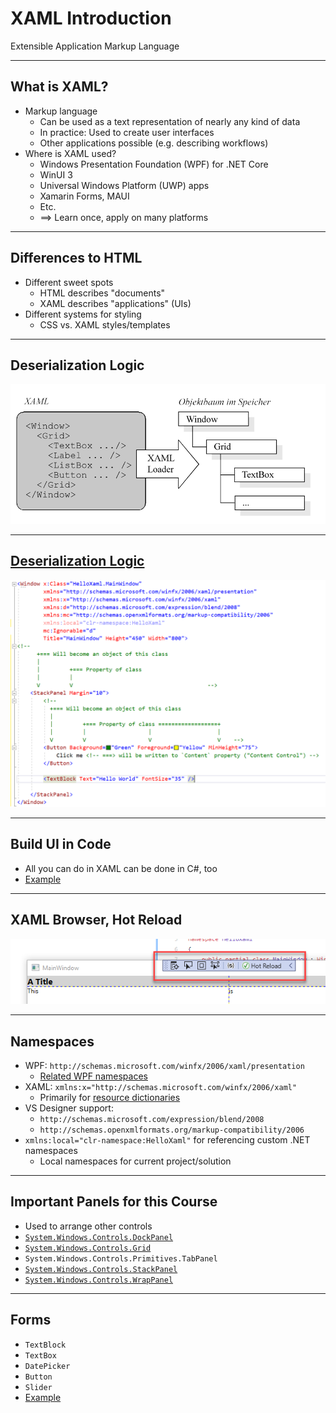 # XAML Introduction

Extensible Application Markup Language

---

## What is XAML?

* Markup language
  * Can be used as a text representation of nearly any kind of data
  * In practice: Used to create user interfaces
  * Other applications possible (e.g. describing workflows)
* Where is XAML used?
  * Windows Presentation Foundation (WPF) for .NET Core
  * WinUI 3
  * Universal Windows Platform (UWP) apps
  * Xamarin Forms, MAUI
  * Etc.
  * ==> Learn once, apply on many platforms

---

## Differences to HTML

* Different sweet spots
  * HTML describes "documents"
  * XAML describes "applications" (UIs)
* Different systems for styling
  * CSS vs. XAML styles/templates

---

## Deserialization Logic

![XAML to object tree](0020-xaml-object-tree.png)

---

## [Deserialization Logic](https://gist.github.com/rstropek/0239c9deba14943c8de7a1f0778abcd7#file-010-mainwindow-xaml)

![XAML classes and properties](0010-xaml-classes-properties.png)

---

## Build UI in Code

* All you can do in XAML can be done in C#, too
* [Example](https://gist.github.com/rstropek/0239c9deba14943c8de7a1f0778abcd7#file-020-mainwindow-cs)

---

## XAML Browser, Hot Reload

![XAML Browser, Hot Reload](0030-xaml-browser-hot-reload.png)

---

## Namespaces

* WPF: `http://schemas.microsoft.com/winfx/2006/xaml/presentation`
  * [Related WPF namespaces](https://docs.microsoft.com/en-us/windows/uwp/xaml-platform/xaml-namespaces-and-namespace-mapping#code-namespaces-that-map-to-the-default-xaml-namespace)
* XAML: `xmlns:x="http://schemas.microsoft.com/winfx/2006/xaml"`
  * Primarily for [resource dictionaries](https://docs.microsoft.com/en-us/windows/uwp/design/controls-and-patterns/resourcedictionary-and-xaml-resource-references)
* VS Designer support:
  * `http://schemas.microsoft.com/expression/blend/2008`
  * `http://schemas.openxmlformats.org/markup-compatibility/2006`
* `xmlns:local="clr-namespace:HelloXaml"` for referencing custom .NET namespaces
  * Local namespaces for current project/solution

---

## Important Panels for this Course

* Used to arrange other controls
* [`System.Windows.Controls.DockPanel`](https://gist.github.com/rstropek/0239c9deba14943c8de7a1f0778abcd7#file-040-dock-panel-menu-xaml)
* [`System.Windows.Controls.Grid`](https://gist.github.com/rstropek/0239c9deba14943c8de7a1f0778abcd7#file-030-grid-xaml)
* `System.Windows.Controls.Primitives.TabPanel`
* [`System.Windows.Controls.StackPanel`](https://gist.github.com/rstropek/0239c9deba14943c8de7a1f0778abcd7#file-035-stackpanel-xaml)
* [`System.Windows.Controls.WrapPanel`](https://gist.github.com/rstropek/0239c9deba14943c8de7a1f0778abcd7#file-050-wrap-panel-styles-xaml)

---

## Forms

* `TextBlock`
* `TextBox`
* `DatePicker`
* `Button`
* `Slider`
* [Example](https://gist.github.com/rstropek/0239c9deba14943c8de7a1f0778abcd7#file-080-form-cs)
